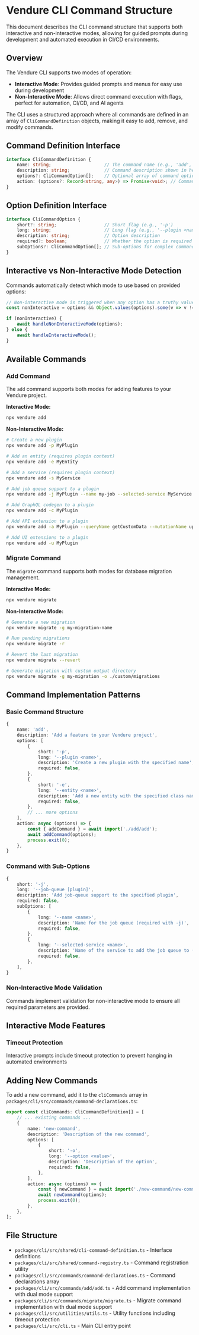 # Vendure CLI Command Structure

This document describes the CLI command structure that supports both interactive and non-interactive modes, allowing for guided prompts during development and automated execution in CI/CD environments.

## Overview

The Vendure CLI supports two modes of operation:

- **Interactive Mode**: Provides guided prompts and menus for easy use during development
- **Non-Interactive Mode**: Allows direct command execution with flags, perfect for automation, CI/CD, and AI agents

The CLI uses a structured approach where all commands are defined in an array of `CliCommandDefinition` objects, making it easy to add, remove, and modify commands.

## Command Definition Interface

```typescript
interface CliCommandDefinition {
    name: string;                    // The command name (e.g., 'add', 'migrate')
    description: string;             // Command description shown in help
    options?: CliCommandOption[];    // Optional array of command options
    action: (options?: Record<string, any>) => Promise<void>; // Command implementation
}
```

## Option Definition Interface

```typescript
interface CliCommandOption {
    short?: string;                  // Short flag (e.g., '-p')
    long: string;                    // Long flag (e.g., '--plugin <name>')
    description: string;             // Option description
    required?: boolean;              // Whether the option is required
    subOptions?: CliCommandOption[]; // Sub-options for complex commands
}
```

## Interactive vs Non-Interactive Mode Detection

Commands automatically detect which mode to use based on provided options:

```typescript
// Non-interactive mode is triggered when any option has a truthy value (not false)
const nonInteractive = options && Object.values(options).some(v => v !== undefined && v !== false);

if (nonInteractive) {
    await handleNonInteractiveMode(options);
} else {
    await handleInteractiveMode();
}
```

## Available Commands

### Add Command

The `add` command supports both modes for adding features to your Vendure project.

**Interactive Mode:**
```bash
npx vendure add
```

**Non-Interactive Mode:**
```bash
# Create a new plugin
npx vendure add -p MyPlugin

# Add an entity (requires plugin context)
npx vendure add -e MyEntity

# Add a service (requires plugin context)
npx vendure add -s MyService

# Add job queue support to a plugin
npx vendure add -j MyPlugin --name my-job --selected-service MyService

# Add GraphQL codegen to a plugin
npx vendure add -c MyPlugin

# Add API extension to a plugin
npx vendure add -a MyPlugin --queryName getCustomData --mutationName updateCustomData

# Add UI extensions to a plugin
npx vendure add -u MyPlugin
```

### Migrate Command

The `migrate` command supports both modes for database migration management.

**Interactive Mode:**
```bash
npx vendure migrate
```

**Non-Interactive Mode:**
```bash
# Generate a new migration
npx vendure migrate -g my-migration-name

# Run pending migrations
npx vendure migrate -r

# Revert the last migration
npx vendure migrate --revert

# Generate migration with custom output directory
npx vendure migrate -g my-migration -o ./custom/migrations
```

## Command Implementation Patterns

### Basic Command Structure

```typescript
{
    name: 'add',
    description: 'Add a feature to your Vendure project',
    options: [
        {
            short: '-p',
            long: '--plugin <name>',
            description: 'Create a new plugin with the specified name',
            required: false,
        },
        {
            short: '-e',
            long: '--entity <name>',
            description: 'Add a new entity with the specified class name',
            required: false,
        },
        // ... more options
    ],
    action: async (options) => {
        const { addCommand } = await import('./add/add');
        await addCommand(options);
        process.exit(0);
    },
}
```

### Command with Sub-Options

```typescript
{
    short: '-j',
    long: '--job-queue [plugin]',
    description: 'Add job-queue support to the specified plugin',
    required: false,
    subOptions: [
        {
            long: '--name <name>',
            description: 'Name for the job queue (required with -j)',
            required: false,
        },
        {
            long: '--selected-service <name>',
            description: 'Name of the service to add the job queue to (required with -j)',
            required: false,
        },
    ],
}
```

### Non-Interactive Mode Validation

Commands implement validation for non-interactive mode to ensure all required parameters are provided.

## Interactive Mode Features

### Timeout Protection

Interactive prompts include timeout protection to prevent hanging in automated environments

## Adding New Commands

To add a new command, add it to the `cliCommands` array in `packages/cli/src/commands/command-declarations.ts`:

```typescript
export const cliCommands: CliCommandDefinition[] = [
    // ... existing commands ...
    {
        name: 'new-command',
        description: 'Description of the new command',
        options: [
            {
                short: '-o',
                long: '--option <value>',
                description: 'Description of the option',
                required: false,
            },
        ],
        action: async (options) => {
            const { newCommand } = await import('./new-command/new-command');
            await newCommand(options);
            process.exit(0);
        },
    },
];
```

## File Structure

- `packages/cli/src/shared/cli-command-definition.ts` - Interface definitions
- `packages/cli/src/shared/command-registry.ts` - Command registration utility
- `packages/cli/src/commands/command-declarations.ts` - Command declarations array
- `packages/cli/src/commands/add/add.ts` - Add command implementation with dual mode support
- `packages/cli/src/commands/migrate/migrate.ts` - Migrate command implementation with dual mode support
- `packages/cli/src/utilities/utils.ts` - Utility functions including timeout protection
- `packages/cli/src/cli.ts` - Main CLI entry point
